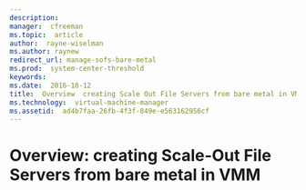 ```yaml
---
description:  
manager:  cfreeman
ms.topic:  article
author:  rayne-wiselman
ms.author: raynew
redirect_url: manage-sofs-bare-metal
ms.prod:  system-center-threshold
keywords:  
ms.date:  2016-10-12
title:  Overview  creating Scale Out File Servers from bare metal in VMM
ms.technology:  virtual-machine-manager
ms.assetid:  ad4b7faa-26fb-4f3f-849e-e563162956cf
---
```


# Overview: creating Scale-Out File Servers from bare metal in VMM
